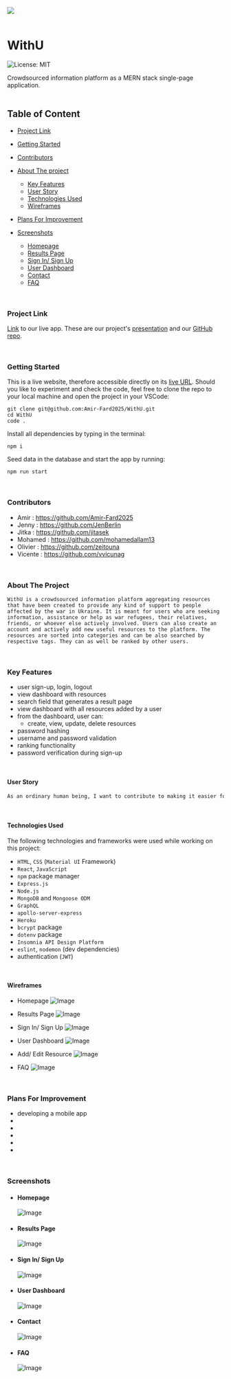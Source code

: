 <div ><a href="........"><img src="./client/src/images/logo-screen.png"/></a></div>

<br>
<h1> WithU </h1>

![License: MIT](https://img.shields.io/badge/License-MIT-yellow.svg)

Crowdsourced information platform as a MERN stack single-page application.
<br>
<br>

<h2>Table of Content</h2>

- [Project Link](#project-link)
- [Getting Started](#getting-started)
- [Contributors](#contributors)
- [About The project](#about-the-project)

  - [Key Features](#key-features)
  - [User Story](#user-story)
  - [Technologies Used](#technologies-used)
  - [Wireframes](#wireframes)

- [Plans For Improvement](#plans-for-improvement)
- [Screenshots](#screenshots)

  - [Homepage](#homepage)
  - [Results Page](#results-page)
  - [Sign In/ Sign Up](#sign-in-sign-up)
  - [User Dashboard](#user-dashboard)
  - [Contact](#contact)
  - [FAQ](#faq)

<br>

### Project Link

[Link](https://) to our live app.
These are our project's [presentation](https://docs.google.com/presentation/d/1T8Ap8jjG7QYzMlNbsrQl5TnSuf05T5OFhGCes8wt5zc/edit#slide=id.g11e6c9f5e49_0_67) and our [GitHub repo](https://github.com/Amir-Fard2025/WithU/tree/dev).

<br>

### Getting Started

This is a live website, therefore accessible directly on its [live URL](https://).
Should you like to experiment and check the code, feel free to clone the repo to your local machine and open the project in your VSCode:

```
git clone git@github.com:Amir-Fard2025/WithU.git
cd WithU
code .
```

Install all dependencies by typing in the terminal:

`npm i`

Seed data in the database and start the app by running:

`npm run start`

<br>

### Contributors

- Amir : https://github.com/Amir-Fard2025
- Jenny : https://github.com/JenBerlin
- Jitka : https://github.com/jitasek
- Mohamed : https://github.com/mohamedallam13
- Olivier : https://github.com/zeitouna
- Vicente : https://github.com/vvicunag

<br>

### About The Project

`WithU is a crowdsourced information platform aggregating resources that have been created to provide any kind of support to people affected by the war in Ukraine. It is meant for users who are seeking information, assistance or help as war refugees, their relatives, friends, or whoever else actively involved. Users can also create an account and actively add new useful resources to the platform. The resources are sorted into categories and can be also searched by respective tags. They can as well be ranked by other users.`

<br>

### Key Features

- user sign-up, login, logout
- view dashboard with resources
- search field that generates a result page
- view dashboard with all resources added by a user
- from the dashboard, user can:
  - create, view, update, delete resources
- password hashing
- username and password validation
- ranking functionality
- password verification during sign-up

<br>

#### User Story

```md
As an ordinary human being, I want to contribute to making it easier for the innocent civilians fleeing the war to orientate themselves in countries providing asylum and to reach the needed support and help.
```

<br>

#### Technologies Used

<p>The following technologies and frameworks were used while working on this project:</p>

- `HTML`, `CSS` (`Material UI` Framework)
- `React`, `JavaScript`
- `npm` package manager
- `Express.js`
- `Node.js`
- `MongoDB` and `Mongoose ODM`
- `GraphQL`
- `apollo-server-express`
- `Heroku`
- `bcrypt` package
- `dotenv` package
- `Insomnia API Design Platform`
- `eslint`, `nodemon` (dev dependencies)
- authentication (`JWT`)

<br>

#### Wireframes

- Homepage ![Image](./client/src/images/homepage.png)

- Results Page ![Image](./client/src/images/results-page.png)

- Sign In/ Sign Up ![Image](./client/src/images/login-signup.png)

- User Dashboard ![Image](./client/src/images/user-dashboard.png)

- Add/ Edit Resource ![Image](./client/src/images/add-edit-resource.png)

- FAQ ![Image](./client/src/images/faq.png)

<br>

### Plans For Improvement

- developing a mobile app
-
-
-
-
-

<br>

### Screenshots

- #### Homepage

  ![Image](./client/)

- #### Results Page

  ![Image](./client/)

- #### Sign In/ Sign Up

  ![Image](./client/)

- #### User Dashboard

  ![Image](./client/)

- #### Contact

  ![Image](./client/)

- #### FAQ

  ![Image](./client/)
